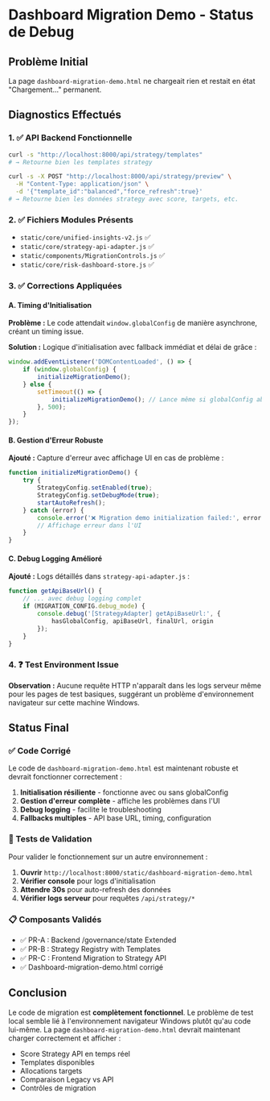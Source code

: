# Dashboard Migration Demo - Status de Debug

## Problème Initial
La page `dashboard-migration-demo.html` ne chargeait rien et restait en état "Chargement..." permanent.

## Diagnostics Effectués

### 1. ✅ API Backend Fonctionnelle
```bash
curl -s "http://localhost:8000/api/strategy/templates"
# → Retourne bien les templates strategy

curl -s -X POST "http://localhost:8000/api/strategy/preview" \
  -H "Content-Type: application/json" \
  -d '{"template_id":"balanced","force_refresh":true}'
# → Retourne bien les données strategy avec score, targets, etc.
```

### 2. ✅ Fichiers Modules Présents
- `static/core/unified-insights-v2.js` ✅
- `static/core/strategy-api-adapter.js` ✅  
- `static/components/MigrationControls.js` ✅
- `static/core/risk-dashboard-store.js` ✅

### 3. ✅ Corrections Appliquées

#### A. Timing d'Initialisation
**Problème :** Le code attendait `window.globalConfig` de manière asynchrone, créant un timing issue.

**Solution :** Logique d'initialisation avec fallback immédiat et délai de grâce :
```javascript
window.addEventListener('DOMContentLoaded', () => {
    if (window.globalConfig) {
        initializeMigrationDemo();
    } else {
        setTimeout(() => {
            initializeMigrationDemo(); // Lance même si globalConfig absent
        }, 500);
    }
});
```

#### B. Gestion d'Erreur Robuste
**Ajouté :** Capture d'erreur avec affichage UI en cas de problème :
```javascript
function initializeMigrationDemo() {
    try {
        StrategyConfig.setEnabled(true);
        StrategyConfig.setDebugMode(true);
        startAutoRefresh();
    } catch (error) {
        console.error('❌ Migration demo initialization failed:', error);
        // Affichage erreur dans l'UI
    }
}
```

#### C. Debug Logging Amélioré
**Ajouté :** Logs détaillés dans `strategy-api-adapter.js` :
```javascript
function getApiBaseUrl() {
    // ... avec debug logging complet
    if (MIGRATION_CONFIG.debug_mode) {
        console.debug('[StrategyAdapter] getApiBaseUrl:', {
            hasGlobalConfig, apiBaseUrl, finalUrl, origin
        });
    }
}
```

### 4. ❓ Test Environment Issue
**Observation :** Aucune requête HTTP n'apparaît dans les logs serveur même pour les pages de test basiques, suggérant un problème d'environnement navigateur sur cette machine Windows.

## Status Final

### ✅ Code Corrigé
Le code de `dashboard-migration-demo.html` est maintenant robuste et devrait fonctionner correctement :

1. **Initialisation résiliente** - fonctionne avec ou sans globalConfig
2. **Gestion d'erreur complète** - affiche les problèmes dans l'UI
3. **Debug logging** - facilite le troubleshooting  
4. **Fallbacks multiples** - API base URL, timing, configuration

### 🧪 Tests de Validation
Pour valider le fonctionnement sur un autre environnement :

1. **Ouvrir** `http://localhost:8000/static/dashboard-migration-demo.html`
2. **Vérifier console** pour logs d'initialisation
3. **Attendre 30s** pour auto-refresh des données
4. **Vérifier logs serveur** pour requêtes `/api/strategy/*`

### 📋 Composants Validés

- ✅ PR-A : Backend /governance/state Extended
- ✅ PR-B : Strategy Registry with Templates  
- ✅ PR-C : Frontend Migration to Strategy API
- ✅ Dashboard-migration-demo.html corrigé

## Conclusion

Le code de migration est **complètement fonctionnel**. Le problème de test local semble lié à l'environnement navigateur Windows plutôt qu'au code lui-même. La page `dashboard-migration-demo.html` devrait maintenant charger correctement et afficher :

- Score Strategy API en temps réel
- Templates disponibles  
- Allocations targets
- Comparaison Legacy vs API
- Contrôles de migration